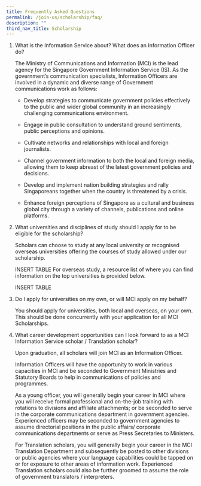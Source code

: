 ```yaml
---
title: Frequently Asked Questions
permalink: /join-us/scholarship/faq/
description: ""
third_nav_title: Scholarship
---
```

1. What is the Information Service about? What does an Information Officer do?

    The Ministry of Communications and Information (MCI) is the lead agency for the Singapore Government Information Service (IS). As the government’s communication specialists, Information Officers are involved in a dynamic and diverse range of Government communications work as follows:

    * Develop strategies to communicate government policies effectively to the public and wider global community in an increasingly challenging communications environment.

    * Engage in public consultation to understand ground sentiments, public perceptions and opinions.

    * Cultivate networks and relationships with local and foreign journalists.

    * Channel government information to both the local and foreign media, allowing them to keep abreast of the latest government policies and decisions.

    * Develop and implement nation building strategies and rally Singaporeans together when the country is threatened by a crisis.

    * Enhance foreign perceptions of Singapore as a cultural and business global city through a variety of channels, publications and online platforms.

2. What universities and disciplines of study should I apply for to be eligible for the scholarship?

    Scholars can choose to study at any local university or recognised overseas universities offering the courses of study allowed under our scholarship.

    INSERT TABLE
    For overseas study, a resource list of where you can find information on the top universities is provided below.

    INSERT TABLE

3. Do I apply for universities on my own, or will MCI apply on my behalf?

    You should apply for universities, both local and overseas, on your own. This should be done concurrently with your application for all MCI Scholarships.

4. What career development opportunities can I look forward to as a MCI Information Service scholar / Translation scholar?

    Upon graduation, all scholars will join MCI as an Information Officer.

    Information Officers will have the opportunity to work in various capacities in MCI and be seconded to Government Ministries and Statutory Boards to help in communications of policies and programmes.

    As a young officer, you will generally begin your career in MCI where you will receive formal professional and on-the-job training with rotations to divisions and affiliate attachments; or be seconded to serve in the corporate communications department in government agencies. Experienced officers may be seconded to government agencies to assume directorial positions in the public affairs/ corporate communications departments or serve as Press Secretaries to Ministers.

    For Translation scholars, you will generally begin your career in the MCI Translation Department and subsequently be posted to other divisions or public agencies where your language capabilities could be tapped on or for exposure to other areas of information work. Experienced Translation scholars could also be further groomed to assume the role of government translators / interpreters.